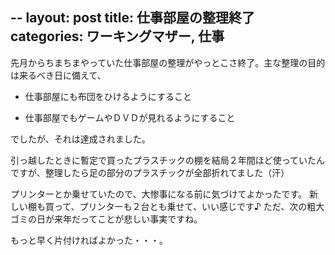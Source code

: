 --
layout: post
title: 仕事部屋の整理終了
categories: ワーキングマザー, 仕事
--

先月からちまちまやっていた仕事部屋の整理がやっとこさ終了。主な整理の目的は来るべき日に備えて、

* 仕事部屋にも布団をひけるようにすること

* 仕事部屋でもゲームやＤＶＤが見れるようにすること

でしたが、それは達成されました。

引っ越したときに暫定で買ったプラスチックの棚を結局２年間ほど使っていたんですが、整理したら足の部分のプラスチックが全部折れてました（汗）

プリンターとか乗せていたので、大惨事になる前に気づけてよかったです。
新しい棚も買って、プリンターも２台とも乗せて、いい感じです♪
ただ、次の粗大ゴミの日が来年だってことが悲しい事実ですね。

もっと早く片付ければよかった・・・。
